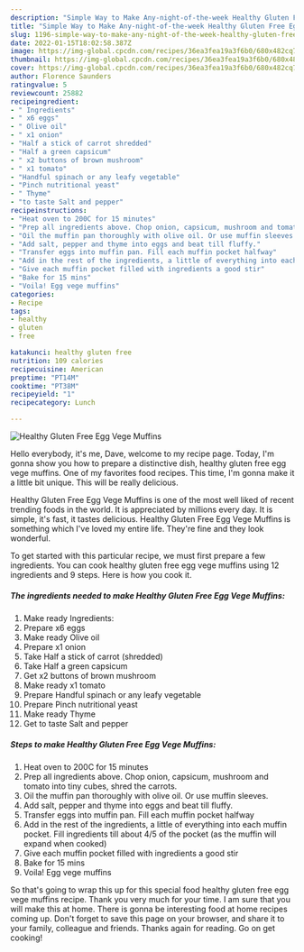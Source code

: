 ```yaml
---
description: "Simple Way to Make Any-night-of-the-week Healthy Gluten Free Egg Vege Muffins"
title: "Simple Way to Make Any-night-of-the-week Healthy Gluten Free Egg Vege Muffins"
slug: 1196-simple-way-to-make-any-night-of-the-week-healthy-gluten-free-egg-vege-muffins
date: 2022-01-15T18:02:58.387Z
image: https://img-global.cpcdn.com/recipes/36ea3fea19a3f6b0/680x482cq70/healthy-gluten-free-egg-vege-muffins-recipe-main-photo.jpg
thumbnail: https://img-global.cpcdn.com/recipes/36ea3fea19a3f6b0/680x482cq70/healthy-gluten-free-egg-vege-muffins-recipe-main-photo.jpg
cover: https://img-global.cpcdn.com/recipes/36ea3fea19a3f6b0/680x482cq70/healthy-gluten-free-egg-vege-muffins-recipe-main-photo.jpg
author: Florence Saunders
ratingvalue: 5
reviewcount: 25882
recipeingredient:
- " Ingredients"
- " x6 eggs"
- " Olive oil"
- " x1 onion"
- "Half a stick of carrot shredded"
- "Half a green capsicum"
- " x2 buttons of brown mushroom"
- " x1 tomato"
- "Handful spinach or any leafy vegetable"
- "Pinch nutritional yeast"
- " Thyme"
- "to taste Salt and pepper"
recipeinstructions:
- "Heat oven to 200C for 15 minutes"
- "Prep all ingredients above. Chop onion, capsicum, mushroom and tomato into tiny cubes, shred the carrots."
- "Oil the muffin pan thoroughly with olive oil. Or use muffin sleeves."
- "Add salt, pepper and thyme into eggs and beat till fluffy."
- "Transfer eggs into muffin pan. Fill each muffin pocket halfway"
- "Add in the rest of the ingredients, a little of everything into each muffin pocket. Fill ingredients till about 4/5 of the pocket (as the muffin will expand when cooked)"
- "Give each muffin pocket filled with ingredients a good stir"
- "Bake for 15 mins"
- "Voila! Egg vege muffins"
categories:
- Recipe
tags:
- healthy
- gluten
- free

katakunci: healthy gluten free 
nutrition: 109 calories
recipecuisine: American
preptime: "PT14M"
cooktime: "PT38M"
recipeyield: "1"
recipecategory: Lunch

---
```



![Healthy Gluten Free Egg Vege Muffins](https://img-global.cpcdn.com/recipes/36ea3fea19a3f6b0/680x482cq70/healthy-gluten-free-egg-vege-muffins-recipe-main-photo.jpg)

Hello everybody, it's me, Dave, welcome to my recipe page. Today, I'm gonna show you how to prepare a distinctive dish, healthy gluten free egg vege muffins. One of my favorites food recipes. This time, I'm gonna make it a little bit unique. This will be really delicious.



Healthy Gluten Free Egg Vege Muffins is one of the most well liked of recent trending foods in the world. It is appreciated by millions every day. It is simple, it's fast, it tastes delicious. Healthy Gluten Free Egg Vege Muffins is something which I've loved my entire life. They're fine and they look wonderful.


To get started with this particular recipe, we must first prepare a few ingredients. You can cook healthy gluten free egg vege muffins using 12 ingredients and 9 steps. Here is how you cook it.

<!--inarticleads1-->

##### The ingredients needed to make Healthy Gluten Free Egg Vege Muffins:

1. Make ready  Ingredients:
1. Prepare  x6 eggs
1. Make ready  Olive oil
1. Prepare  x1 onion
1. Take Half a stick of carrot (shredded)
1. Take Half a green capsicum
1. Get  x2 buttons of brown mushroom
1. Make ready  x1 tomato
1. Prepare Handful spinach or any leafy vegetable
1. Prepare Pinch nutritional yeast
1. Make ready  Thyme
1. Get to taste Salt and pepper




<!--inarticleads2-->

##### Steps to make Healthy Gluten Free Egg Vege Muffins:

1. Heat oven to 200C for 15 minutes
1. Prep all ingredients above. Chop onion, capsicum, mushroom and tomato into tiny cubes, shred the carrots.
1. Oil the muffin pan thoroughly with olive oil. Or use muffin sleeves.
1. Add salt, pepper and thyme into eggs and beat till fluffy.
1. Transfer eggs into muffin pan. Fill each muffin pocket halfway
1. Add in the rest of the ingredients, a little of everything into each muffin pocket. Fill ingredients till about 4/5 of the pocket (as the muffin will expand when cooked)
1. Give each muffin pocket filled with ingredients a good stir
1. Bake for 15 mins
1. Voila! Egg vege muffins




So that's going to wrap this up for this special food healthy gluten free egg vege muffins recipe. Thank you very much for your time. I am sure that you will make this at home. There is gonna be interesting food at home recipes coming up. Don't forget to save this page on your browser, and share it to your family, colleague and friends. Thanks again for reading. Go on get cooking!
